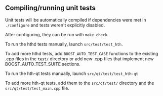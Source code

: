 Compiling/running unit tests
------------------------------------

Unit tests will be automatically compiled if dependencies were met in `./configure`
and tests weren't explicitly disabled.

After configuring, they can be run with `make check`.

To run the hthd tests manually, launch `src/test/test_hth`.

To add more hthd tests, add `BOOST_AUTO_TEST_CASE` functions to the existing
.cpp files in the `test/` directory or add new .cpp files that
implement new BOOST_AUTO_TEST_SUITE sections.

To run the hth-qt tests manually, launch `src/qt/test/test_hth-qt`

To add more hth-qt tests, add them to the `src/qt/test/` directory and
the `src/qt/test/test_main.cpp` file.
